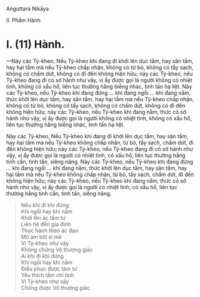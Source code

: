 Aṅguttara Nikāya

II. Phẩm Hành

# I. (11) Hành.

—Này các Tỷ-kheo, Nếu Tỷ-kheo khi đang đi khởi lên dục tầm, hay sân tầm, hay hại tầm mà nếu Tỷ-kheo chấp nhận, không có từ bỏ, không có tẩy sạch, không có chấm dứt, không có đi đến không hiện hữu; này các Tỷ-kheo, nếu Tỷ-kheo đang đi có sở hành như vậy, vị ấy được gọi là người không có nhiệt tình, không có xấu hổ, liên tục thường hằng biếng nhác, tinh tấn hạ liệt. Này các Tỷ-kheo, nếu Tỷ-kheo khi đang đứng ... khi đang ngồi ... khi đang nằm, thức khởi lên dục tầm, hay sân tầm, hay hại tầm mà nếu Tỷ-kheo chấp nhận, không có từ bỏ, không có tẩy sạch, không có chấm dứt, không có đi đến không hiện hữu; này các Tỷ-kheo, nếu Tỷ-kheo khi đang nằm, thức có sở hành như vậy, vị ấy được gọi là người không có nhiệt tình, không có xấu hổ, liên tục thường hằng biếng nhác, tinh tấn hạ liệt.

Này các Tỷ-kheo, Nếu Tỷ-kheo khi đang đi khởi lên dục tầm, hay sân tầm, hay hại tầm mà nếu Tỷ-kheo không chấp nhận, từ bỏ, tẩy sạch, chấm dứt, đi đến không hiện hữu; này các Tỷ-kheo, nếu Tỷ-kheo đang đi có sở hành như vậy, vị ấy được gọi là người có nhiệt tình, có xấu hổ, liên tục thường hằng tinh cần, tinh tấn, siêng năng. Này các Tỷ-kheo, nếu Tỷ-kheo khi đang đứng ... khi đang ngồi ... khi đang nằm, thức khởi lên dục tầm, hay sân tầm, hay hại tầm mà nếu Tỷ-kheo không chấp nhận, từ bỏ, tẩy sạch, chấm dứt, đi đến không hiện hữu; này các Tỷ-kheo, nếu Tỷ-kheo khi đang nằm, thức có sở hành như vậy, vị ấy được gọi là người có nhiệt tình, có xấu hổ, liên tục thường hằng tinh cần, tinh tấn, siêng năng.

> Nếu khi đi khi đứng  
> Khi ngồi hay khi nằm  
> Khởi lên ác tầm tư  
> Liên hệ đến gia đình  
> Thực hành theo ác đạo  
> Mờ ám bởi si mê  
> Vị Tỷ-kheo như vậy  
> Không chứng Vô thượng giác  
> Ai khi đi khi đứng  
> Khi ngồi hay khi nằm  
> Ðiều phục được tâm tư  
> Yêu thích tầm chỉ tịnh  
> Vị Tỷ-kheo như vậy  
> Chứng được Vô thượng giác

